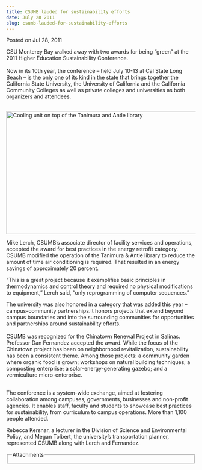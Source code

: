 ```yaml
---
title: CSUMB lauded for sustainability efforts
date: July 28 2011
slug: csumb-lauded-for-sustainability-efforts
---
```


 



<span class="date">Posted on Jul 28, 2011    </span>
<p>CSU Monterey Bay walked away with two awards for being &#x201C;green&#x201D;
at the 2011 Higher Education Sustainability Conference.<br>
<br>
Now in its 10th year, the conference &#x2013; held July 10-13 at Cal State
Long Beach &#x2013; is the only one of its kind in the state that brings
together the California State University, the University of
California and the California Community Colleges as well as private
colleges and universities as both organizers and attendees.</br></br></p>
<p><img alt="Cooling unit on top of the Tanimura and Antle library" src="https://news.csumb.edu/sites/default/files/65/attachments/news/images/aerial-library_small_0.jpg" style="width:550px; height:326px"/></p>
<p>Mike Lerch, CSUMB&#x2019;s associate director of facility services and
operations, accepted the award for best practices in the energy
retrofit category. CSUMB modified the operation of the Tanimura
&amp; Antle library to reduce the amount of time air conditioning
is required. That resulted in an energy savings of approximately 20
percent.</p>
<p>&#x201C;This is a great project because it exemplifies basic principles
in thermodynamics and control theory and required no physical
modifications to equipment,&#x201D; Lerch said, &#x201C;only reprogramming of
computer sequences.&#x201D;</p>
<p>The university was also honored in a category that was added
this year &#x2013;campus-community partnerships.It honors projects that
extend beyond campus boundaries and into the surrounding
communities for opportunities and partnerships around
sustainability efforts.<br>
<br>
CSUMB was recognized for the Chinatown Renewal Project in Salinas.
Professor Dan Fernandez accepted the award. While the focus of the
Chinatown project has been on neighborhood revitalization,
sustainability has been a consistent theme. Among those projects: a
community garden where organic food is grown; workshops on natural
building techniques; a composting enterprise; a
solar-energy-generating gazebo; and a vermiculture
micro-enterprise.</br></br></p>
<p>The conference is a system-wide exchange, aimed at fostering
collaboration among campuses, governments, businesses and
non-profit agencies. It enables staff, faculty and students to
showcase best practices for sustainability, from curriculum to
campus operations. More than 1,100 people attended.</p>
<p>Rebecca Kersnar, a lecturer in the Division of Science and
Environmental Policy, and Megan Tolbert, the university&#x2019;s
transportation planner, represented CSUMB along with Lerch and
Fernandez.</p>
<fieldset class="fieldgroup group-attachments">
<legend>Attachments</legend>
<div class="field field-type-emvideo field-field-attach-video">
<div class="field-items">
<div class="field-item odd">
<div class="emvideo emvideo-video emvideo-youtube">
<div class="emfield-emvideo emfield-emvideo-youtube">
<div id="emvideo-youtube-flash-wrapper-1"><object type="application/x-shockwave-flash" height="350" width="425" data="https://www.youtube.com/v/xzp6shh6jSM&amp;rel=0&amp;enablejsapi=1&amp;playerapiid=ytplayer&amp;fs=1" id="emvideo-youtube-flash-1"><param name="movie" value="https://www.youtube.com/v/xzp6shh6jSM&amp;rel=0&amp;enablejsapi=1&amp;playerapiid=ytplayer&amp;fs=1">
<param name="allowScriptAccess" value="sameDomain">
<param name="quality" value="best">
<param name="allowFullScreen" value="true">
<param name="bgcolor" value="#FFFFFF">
<param name="scale" value="noScale">
<param name="salign" value="TL">
<param name="FlashVars" value="playerMode=embedded">
<param name="wmode" value="transparent"/></param></param></param></param></param></param></param></param></object></div>
</div>
</div>
</div>
</div>
</div>
</fieldset>





 
